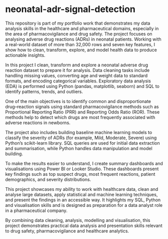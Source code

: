# neonatal-adr-signal-detection
This repository is part of my portfolio work that demonstrates my data analysis skills in the healthcare and pharmaceutical domains, especially in the area of pharmacovigilance and drug safety. The project focuses on analysing adverse drug reactions (ADRs) in neonatal patients. Working with a real-world dataset of more than 32,000 rows and seven key features, I show how to clean, transform, explore, and model health data to produce actionable insights.

In this project I clean, transform and explore a neonatal adverse drug reaction dataset to prepare it for analysis. Data cleaning tasks include handling missing values, converting age and weight data to standard formats, and encoding categorical variables. Exploratory data analysis (EDA) is performed using Python (pandas, matplotlib, seaborn) and SQL to identify patterns, trends, and outliers.

One of the main objectives is to identify common and disproportionate drug–reaction signals using standard pharmacovigilance methods such as Proportional Reporting Ratio (PRR) and Reporting Odds Ratio (ROR). These methods help to detect which drugs are most frequently associated with adverse reactions in newborns.

The project also includes building baseline machine learning models to classify the severity of ADRs (for example, Mild, Moderate, Severe) using Python’s scikit-learn library. SQL queries are used for initial data extraction and summarisation, while Python handles data manipulation and model building.

To make the results easier to understand, I create summary dashboards and visualisations using Power BI or Looker Studio. These dashboards present key findings such as top suspect drugs, most frequent reactions, patient demographics, and severity distributions.

This project showcases my ability to work with healthcare data, clean and analyse large datasets, apply statistical and machine learning techniques, and present the findings in an accessible way. It highlights my SQL, Python and visualisation skills and is designed as preparation for a data analyst role in a pharmaceutical company.

By combining data cleaning, analysis, modelling and visualisation, this project demonstrates practical data analysis and presentation skills relevant to drug safety, pharmacovigilance and healthcare analytics.


